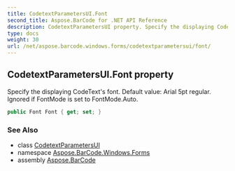 ```yaml
---
title: CodetextParametersUI.Font
second_title: Aspose.BarCode for .NET API Reference
description: CodetextParametersUI property. Specify the displaying CodeTexts font. Default value Arial 5pt regular. Ignored if FontMode is set to FontMode.Auto
type: docs
weight: 30
url: /net/aspose.barcode.windows.forms/codetextparametersui/font/
---
```

## CodetextParametersUI.Font property

Specify the displaying CodeText's font. Default value: Arial 5pt regular. Ignored if FontMode is set to FontMode.Auto.

```csharp
public Font Font { get; set; }
```

### See Also

* class [CodetextParametersUI](../)
* namespace [Aspose.BarCode.Windows.Forms](../../../aspose.barcode.windows.forms/)
* assembly [Aspose.BarCode](../../../)


